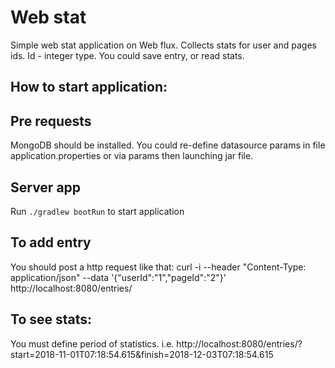 # Web stat
Simple web stat application on Web flux.
Collects stats for user and pages ids. Id - integer type.
You could save entry, or read stats. 
## How to start application:

## Pre requests
MongoDB should be installed. 
You could re-define datasource params in file application.properties
or via params then launching jar file.
  
## Server app

Run `./gradlew bootRun` to start application

## To add entry
You should post a http request like that:
curl -i --header "Content-Type: application/json"  --data '{"userId":"1","pageId":"2"}' http://localhost:8080/entries/

## To see stats: 
You must define period of statistics. i.e. 
http://localhost:8080/entries/?start=2018-11-01T07:18:54.615&finish=2018-12-03T07:18:54.615



